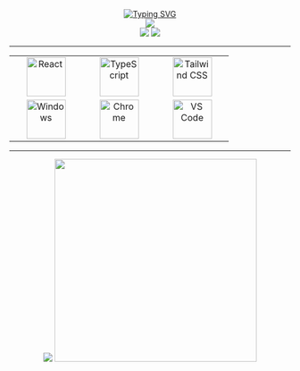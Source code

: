 <div align="center">
<div>
 <a href="https://git.io/typing-svg"><img src="https://readme-typing-svg.herokuapp.com?size=30&color=FFA004&center=true&vCenter=true&height=100&lines=Ol%C3%A1%2C+me+chamo+Felippe!;Desenvolvedor+front-end" alt="Typing SVG" /></a>
</div>

<div>
<a href="https://fsvboas.vercel.app/"><img src="https://img.shields.io/badge/website-000000?style=for-the-badge&logo=About.me&logoColor=white"/></a>
</div>

<div>
<a href="https://www.linkedin.com/in/fsvboas/"><img src="https://img.shields.io/badge/LinkedIn-0077B5?style=for-the-badge&logo=linkedin&logoColor=white" /></a>
<a href="mailto: fsvboas.dev@gmail.com"><img src="https://img.shields.io/badge/Gmail-D14836?style=for-the-badge&logo=gmail&logoColor=white"/></a>
</div>

<hr/>

 <table>
  <tr>
    <td align="center" width="115">
      <img src="https://upload.wikimedia.org/wikipedia/commons/thumb/a/a7/React-icon.svg/2300px-React-icon.svg.png" alt="React" width="70" />
    </td>
    <td align="center" width="115">
        <img src="https://upload.wikimedia.org/wikipedia/commons/thumb/4/4c/Typescript_logo_2020.svg/1200px-Typescript_logo_2020.svg.png" alt="TypeScript" width="70"  />
    </td>
    <td align="center" width="115">
        <img src="https://tailwindcss.com/_next/static/media/tailwindcss-mark.79614a5f61617ba49a0891494521226b.svg" alt="Tailwind CSS" width="70" />
    </td>
  </tr>
  
  <tr>
    <td align="center" width="115">
        <img src="https://upload.wikimedia.org/wikipedia/commons/thumb/5/5f/Windows_logo_-_2012.svg/1024px-Windows_logo_-_2012.svg.png" alt="Windows" width="70" />
    </td>
    <td align="center" width="115">
        <img src="https://upload.wikimedia.org/wikipedia/commons/thumb/a/a5/Google_Chrome_icon_%28September_2014%29.svg/1024px-Google_Chrome_icon_%28September_2014%29.svg.png" alt="Chrome" width="70" />
    </td>
    <td align="center" width="115">
        <img src="https://upload.wikimedia.org/wikipedia/commons/thumb/9/9a/Visual_Studio_Code_1.35_icon.svg/2048px-Visual_Studio_Code_1.35_icon.svg.png" alt="VS Code" width="70"/>
    </td>
  </tr>
</table>

<hr/>

<img src="https://github-readme-stats.vercel.app/api?username=fsvboas&count_private=true&hide=stars,issues&theme=radical&show_icons=true&hide_rank=true"/>
<img src="https://github-readme-stats.vercel.app/api/top-langs/?username=fsvboas&layout=compact&theme=radical" width="362.5"/>

</div>

